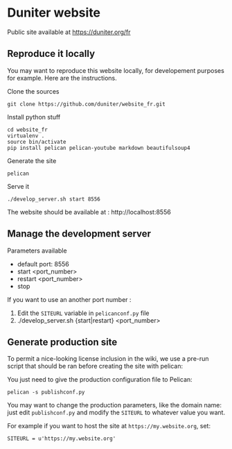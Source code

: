 # Duniter website

Public site available at https://duniter.org/fr

## Reproduce it locally

You may want to reproduce this website locally, for developement purposes for example. Here are the instructions.

Clone the sources

    git clone https://github.com/duniter/website_fr.git

Install python stuff

    cd website_fr
    virtualenv .
    source bin/activate
    pip install pelican pelican-youtube markdown beautifulsoup4

Generate the site

    pelican

Serve it

    ./develop_server.sh start 8556

The website should be available at : http://localhost:8556

## Manage the development server

Parameters available
* default port: 8556
* start <port_number>
* restart <port_number>
* stop

If you want to use an another port number :
1) Edit the ```SITEURL``` variable in ```pelicanconf.py``` file
2) ./develop_server.sh {start|restart} <port_number>

## Generate production site

To permit a nice-looking license inclusion in the wiki, we use a pre-run script that should be ran before creating the site with pelican:


You just need to give the production configuration file to Pelican:

    pelican -s publishconf.py

You may want to change the production parameters, like the domain name: just edit `publishconf.py` and modify the `SITEURL` to whatever value you want.

For example if you want to host the site at `https://my.website.org`, set:

    SITEURL = u'https://my.website.org'
